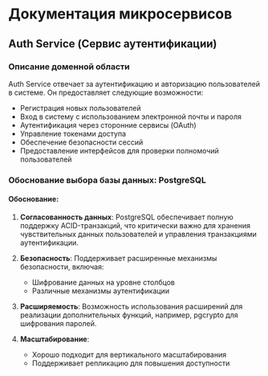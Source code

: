 # Документация микросервисов

## Auth Service (Сервис аутентификации)

### Описание доменной области

Auth Service отвечает за аутентификацию и авторизацию пользователей в системе. Он предоставляет следующие возможности:

- Регистрация новых пользователей
- Вход в систему с использованием электронной почты и пароля
- Аутентификация через сторонние сервисы (OAuth)
- Управление токенами доступа
- Обеспечение безопасности сессий
- Предоставление интерфейсов для проверки полномочий пользователей

### Обоснование выбора базы данных: PostgreSQL

#### Обоснование:

1. **Согласованность данных**: PostgreSQL обеспечивает полную поддержку ACID-транзакций, что критически важно для хранения чувствительных данных пользователей и управления транзакциями аутентификации.

2. **Безопасность**: Поддерживает расширенные механизмы безопасности, включая:
   - Шифрование данных на уровне столбцов
   - Различные механизмы аутентификации

3. **Расширяемость**: Возможность использования расширений для реализации дополнительных функций, например, pgcrypto для шифрования паролей.

4. **Масштабирование**: 
   - Хорошо подходит для вертикального масштабирования
   - Поддерживает репликацию для повышения доступности